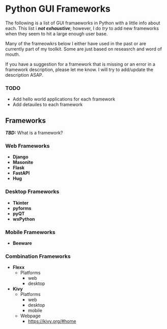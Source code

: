 # Python GUI Frameworks

The following is a list of GUI framaeworks in Python with a little info about each. This list i ***not exhaustive***; however, I do *try* to add new frameworks when they seem to hit a large enough user base.

Many of the frameowkrs below I either have used in the past or are currently part of my toolkit. Some are just based on reseasrch and word of mouth.

If you have a suggestion for a framework that is missing or an error in a framework description, please let me know. I will try to add/update the description ASAP.

### TODO

* Add hello world applications for each framework
* Add detauiles to each framework

## Frameworks

***TBD:*** What is a framework?

### Web Frameworks

* **Django**
* **Masonite**
* **Flask**
* **FastAPI**
* **Hug**

### Desktop Frameworks

* **Tkinter**
* **pyforms**
* **pyQT**
* **wxPython**

### Mobile Frameworks
* **Beeware**

### Combination Frameworks

* **Flexx**
  * Platforms
    * web
    * desktop
* **Kivy**
  * Platforms
    * web
    * desktop
    * mobile
  * Webpage
    * https://kivy.org/#home
